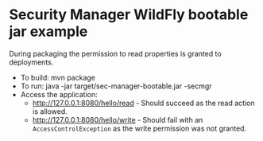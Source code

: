 # Security Manager WildFly bootable jar example

During packaging the permission to read properties is granted to deployments.

* To build: mvn package
* To run: java -jar target/sec-manager-bootable.jar -secmgr
* Access the application: 
    * http://127.0.0.1:8080/hello/read  - Should succeed as the read action is allowed.
    * http://127.0.0.1:8080/hello/write - Should fail with an `AccessControlException` as the write permission was not granted. 
